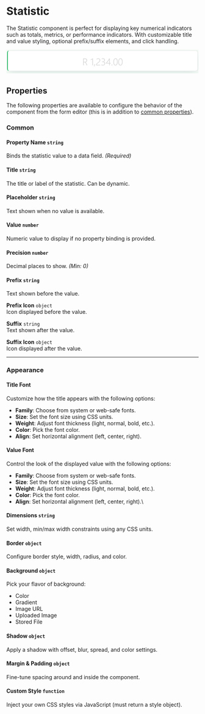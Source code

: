 # Statistic

The Statistic component is perfect for displaying key numerical indicators such as totals, metrics, or performance indicators. With customizable title and value styling, optional prefix/suffix elements, and click handling.

![Image](../data-display/images/statistic1.png)

[//]: # '<iframe width="100%" height="500" src="https://pd-docs-adminportal-test.shesha.dev/shesha/forms-designer/?id=5e5a3a67-c837-43c3-a34d-829a83465b49" title="Statistic Component" ></iframe>'

## Properties

The following properties are available to configure the behavior of the component from the form editor (this is in addition to [common properties](/docs/front-end-basics/form-components/common-component-properties)).

### Common

#### **Property Name** `string`  
Binds the statistic value to a data field. *(Required)*

#### **Title** `string`  
The title or label of the statistic. Can be dynamic.

#### **Placeholder** `string`  
Text shown when no value is available.

#### **Value** `number`  
Numeric value to display if no property binding is provided.

#### **Precision** `number`  
Decimal places to show. *(Min: 0)*

#### **Prefix** `string`  
Text shown before the value.

**Prefix Icon** `object`  
Icon displayed before the value.

**Suffix** `string`  
Text shown after the value.

**Suffix Icon** `object`  
Icon displayed after the value.

___

### Appearance

#### Title Font
Customize how the title appears with the following options:
- **Family**: Choose from system or web-safe fonts.
- **Size**: Set the font size using CSS units.
- **Weight**: Adjust font thickness (light, normal, bold, etc.).
- **Color**: Pick the font color.
- **Align**: Set horizontal alignment (left, center, right).

#### Value Font
Control the look of the displayed value with the following options:
- **Family**: Choose from system or web-safe fonts.
- **Size**: Set the font size using CSS units.
- **Weight**: Adjust font thickness (light, normal, bold, etc.).
- **Color**: Pick the font color.
- **Align**: Set horizontal alignment (left, center, right).\

#### Dimensions `string`
Set width, min/max width constraints using any CSS units.

#### Border `object`
Configure border style, width, radius, and color.

#### **Background** ``object``

Pick your flavor of background:

- Color
- Gradient
- Image URL
- Uploaded Image
- Stored File

#### Shadow `object`
Apply a shadow with offset, blur, spread, and color settings.

#### Margin & Padding `object`
Fine-tune spacing around and inside the component.

#### Custom Style `function`
Inject your own CSS styles via JavaScript (must return a style object).






